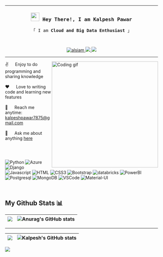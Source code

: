  
---
<!-- Intro  -->
<h3 align="center">
        <samp> <img src="https://media.giphy.com/media/hvRJCLFzcasrR4ia7z/giphy.gif" width="28"> Hey There!, I am
                <b> Kalpesh Pawar</b>
        </samp>
</h3>


<p align="center"> 
  <samp> 
    「 I am <b>Cloud and Big Data Enthusiast</b> 」
   <br>
  </samp>
</p>
<br>
<p align="center">
 <a href="https://www.linkedin.com/in/kalpesh521/" target="_blank">
  <img src="https://img.shields.io/badge/LinkedIn-0077B5?style=for-the-badge&logo=linkedin&logoColor=white" alt="alsiam"/>
 </a>
 <a href="https://medium.com/@kalpeshpawar522001/olist-e-commerce-store-big-data-driven-insights-azure-data-pipeline-for-e-commerce-revenue-8306177c193" target="_blank">
  <img src="https://img.shields.io/badge/Medium-12100E?style=for-the-badge&logo=medium&logoColor=white"></img>
 </a>
 <a href="https://leetcode.com/kalpesh521/" target="_blank">
  <img src="https://img.shields.io/badge/-LeetCode-FFA116?style=for-the-badge&logo=LeetCode&logoColor=black" />
 </a>
 
</p>
 
---

<p>
 <img align="right" width="350" src="/assets/programmer.gif" alt="Coding gif" />
  
 ✌️ &emsp; Enjoy to do programming and sharing knowledge <br/><br/>
 ❤️ &emsp; Love to writing code and learning new features<br/><br/>
 📧 &emsp; Reach me anytime: kalpeshpawar7875@gmail.com<br/><br/>
 💬 &emsp; Ask me about anything [here](https://github.com/alsiam/alsiam/issues)

</p>
<br>
<br/>
 

![Python](https://img.shields.io/badge/Python-FFD43B?style=for-the-badge&logo=python&logoColor=blue)
![Azure](https://img.shields.io/badge/microsoft%20azure-0089D6?style=for-the-badge&logo=microsoft-azure&logoColor=white)
![Django](https://img.shields.io/badge/Django-092E20?style=for-the-badge&logo=django&logoColor=white)
![Javascript](https://img.shields.io/badge/Javascript-F0DB4F?style=for-the-badge&labelColor=black&logo=javascript&logoColor=F0DB4F)
![HTML](https://img.shields.io/badge/HTML5-E34F26?style=for-the-badge&logo=html5&logoColor=white)
![CSS3](https://img.shields.io/badge/CSS3-1572B6?style=for-the-badge&logo=css3&logoColor=white)
![Bootstrap](https://img.shields.io/badge/Bootstrap-563D7C?style=for-the-badge&logo=bootstrap&logoColor=white)
![databricks](https://img.shields.io/badge/Databricks-FF3621?style=for-the-badge&logo=Databricks&logoColor=white)
![PowerBI](https://img.shields.io/badge/PowerBI-F2C811?style=for-the-badge&logo=Power%20BI&logoColor=white)
![Postgresql](https://img.shields.io/badge/PostgreSQL-316192?style=for-the-badge&logo=postgresql&logoColor=white)
![MongoDB](https://img.shields.io/badge/MongoDB-4EA94B?style=for-the-badge&logo=mongodb&logoColor=white)
![VSCode](https://img.shields.io/badge/Visual_Studio-0078d7?style=for-the-badge&logo=visual%20studio&logoColor=white)
![Material-UI](https://img.shields.io/badge/Material%20UI-007FFF?style=for-the-badge&logo=mui&logoColor=white)

<br/>

## My Github Stats 📊
|<img src="https://github-readme-streak-stats.herokuapp.com/?user=kalpesh521&theme=algolia&hide_border=true"/>|![Anurag's GitHub stats](https://github-readme-stats.vercel.app/api?username=kalpesh521&theme=algolia&show_icons=true&hide_border=true)|
|---|---|
 
---  

|<img src="https://github-profile-summary-cards.vercel.app/api/cards/profile-details?username=kalpesh521&theme=radical"/>|![Kalpesh's GitHub stats](https://github-readme-stats.vercel.app/api/top-langs/?username=kalpesh521&show_icons=true&theme=radical&layout=compact&langs_count=30&hide_border=true&card_width=450)|
|---|---|

![](https://komarev.com/ghpvc/?username=kalpesh521&style=for-the-badge)
 
 
